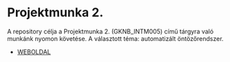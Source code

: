 # Projektmunka 2.
A repository célja a Projektmunka 2. (GKNB_INTM005) című tárgyra való munkánk nyomon követése. A választott téma: automatizált öntözőrendszer.
- [WEBOLDAL](https://projektmunka2sze.000webhostapp.com)
